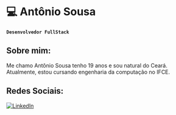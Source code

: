 # 💻 Antônio Sousa

**`Desenvolvedor FullStack`**

## Sobre mim:
Me chamo Antônio Sousa tenho 19 anos e sou natural do Ceará. Atualmente, estou cursando engenharia da computação no IFCE.

## Redes Sociais:
[![LinkedIn](https://img.shields.io/badge/LinkedIn-%230077B5.svg?logo=linkedin&logoColor=white)](https://www.linkedin.com/in/antônio-sousa) 
